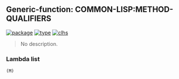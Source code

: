 ## Generic-function: COMMON-LISP:METHOD-QUALIFIERS
[![package](https://img.shields.io/badge/Package-COMMON--LISP-5f9ea0.svg?style=social&colorA=999999)](../) [![type](https://img.shields.io/badge/Type-Generic--Function-5f9ea0.svg?style=social&colorA=999999)](../#generic-function) [![clhs](https://img.shields.io/badge/CLHS-METHOD--QUALIFIERS-5f9ea0.svg?style=social&colorA=999999)](http://www.lispworks.com/documentation/HyperSpec/Body/f_method.htm) 

> No description.

### Lambda list
```
(M)
```
